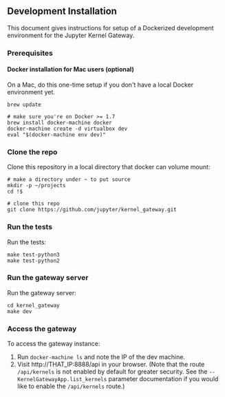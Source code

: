 ## Development Installation

This document gives instructions for setup of a Dockerized development 
environment for the Jupyter Kernel Gateway.

### Prerequisites
#### Docker installation for Mac users (optional)
On a Mac, do this one-time setup if you don't have a local Docker environment
yet.

```
brew update

# make sure you're on Docker >= 1.7
brew install docker-machine docker
docker-machine create -d virtualbox dev
eval "$(docker-machine env dev)"
```

### Clone the repo
Clone this repository in a local directory that docker can volume mount:

```
# make a directory under ~ to put source
mkdir -p ~/projects
cd !$

# clone this repo
git clone https://github.com/jupyter/kernel_gateway.git
```

### Run the tests
Run the tests:

```
make test-python3
make test-python2
```

### Run the gateway server
Run the gateway server:

```
cd kernel_gateway
make dev
```

### Access the gateway
To access the gateway instance:

1. Run `docker-machine ls` and note the IP of the dev machine.
2. Visit http://THAT_IP:8888/api in your browser. (Note that the 
   route `/api/kernels` is not enabled by default for greater security. See
   the `--KernelGatewayApp.list_kernels` parameter documentation if you
   would like to enable the `/api/kernels` route.)

